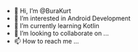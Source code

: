 - 👋 Hi, I’m @BuraKurt
- 👀 I’m interested in Android Development
- 🌱 I’m currently learning Kotlin 
- 💞️ I’m looking to collaborate on ...
- 📫 How to reach me ...

<!---
BuraKurt/BuraKurt is a ✨ special ✨ repository because its `README.md` (this file) appears on your GitHub profile.
You can click the Preview link to take a look at your changes.
--->
